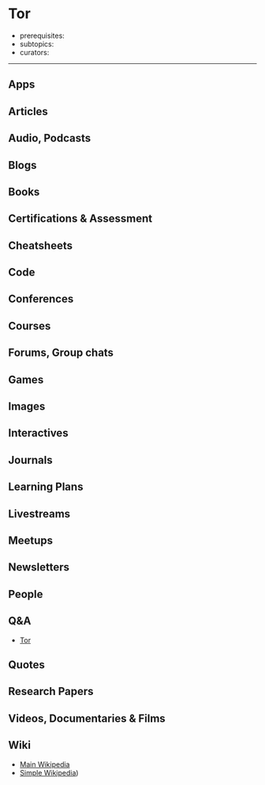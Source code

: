 # Tor

- prerequisites:
- subtopics:
- curators:

------

## Apps

## Articles

## Audio, Podcasts

## Blogs

## Books

## Certifications & Assessment

## Cheatsheets

## Code

## Conferences

## Courses

## Forums, Group chats

## Games

## Images

## Interactives

## Journals

## Learning Plans

## Livestreams

## Meetups

## Newsletters

## People

## Q&A

- [Tor](http://tor.stackexchange.com)

## Quotes

## Research Papers

## Videos, Documentaries & Films

## Wiki

- [Main Wikipedia](https://en.wikipedia.org/wiki/Tor_(anonymity_network))
- [Simple Wikipedia]())

